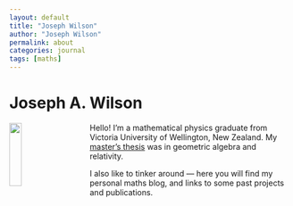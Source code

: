 ```yaml
---
layout: default
title: "Joseph Wilson"
author: "Joseph Wilson"
permalink: about
categories: journal
tags: [maths]
---
```





<h1>Joseph A. Wilson</h1>

<img src="{{ site.github.url }}/assets/img/cv-portrait.jpeg" style="float: left; margin-right: 1rem; width: 17%; min-width: 8rem;">

Hello! I’m a mathematical physics graduate from Victoria University of Wellington, New Zealand. My [master’s thesis](/msc-thesis) was in geometric algebra and relativity. 

I also like to tinker around — here you will find my personal maths blog, and links to some past projects and publications.
